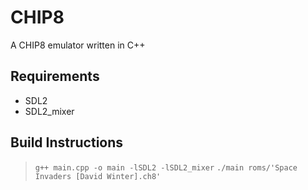 # CHIP8
A CHIP8 emulator written in C++

## Requirements
- SDL2
- SDL2_mixer

## Build Instructions
> `g++ main.cpp -o main -lSDL2 -lSDL2_mixer`
> `./main roms/'Space Invaders [David Winter].ch8'`
